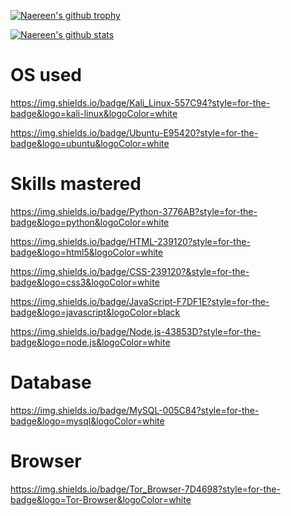 [![Naereen's github trophy](https://github-profile-trophy.vercel.app/?username=Naereen&row=1)](https://github.com/kioshappyio/HTML-BUCIN.git)



[![Naereen's github stats](https://github-readme-stats.vercel.app/api?username=Naereen&theme=blue-green)](https://github.com/kioshappyio/HTML-BUCIN.git)

# OS used

https://img.shields.io/badge/Kali_Linux-557C94?style=for-the-badge&logo=kali-linux&logoColor=white

https://img.shields.io/badge/Ubuntu-E95420?style=for-the-badge&logo=ubuntu&logoColor=white

# Skills mastered

https://img.shields.io/badge/Python-3776AB?style=for-the-badge&logo=python&logoColor=white

https://img.shields.io/badge/HTML-239120?style=for-the-badge&logo=html5&logoColor=white

https://img.shields.io/badge/CSS-239120?&style=for-the-badge&logo=css3&logoColor=white

https://img.shields.io/badge/JavaScript-F7DF1E?style=for-the-badge&logo=javascript&logoColor=black

https://img.shields.io/badge/Node.js-43853D?style=for-the-badge&logo=node.js&logoColor=white

# Database

https://img.shields.io/badge/MySQL-005C84?style=for-the-badge&logo=mysql&logoColor=white

# Browser

https://img.shields.io/badge/Tor_Browser-7D4698?style=for-the-badge&logo=Tor-Browser&logoColor=white
